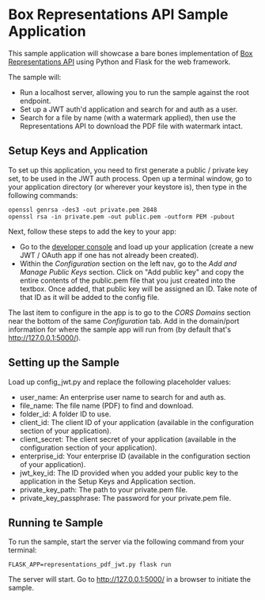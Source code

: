 # Box Representations API Sample Application

This sample application will showcase a bare bones implementation of [Box Representations API](https://developer.box.com/v2.0/reference#representations) using Python and Flask for the web framework.

The sample will:

* Run a localhost server, allowing you to run the sample against the root endpoint.
* Set up a JWT auth'd application and search for and auth as a user.
* Search for a file by name (with a watermark applied), then use the Representations API to download the PDF file with watermark intact.

## Setup Keys and Application

To set up this application, you need to first generate a public / private key set, to be used in the JWT auth process. Open up a terminal window, go to your application directory (or wherever your keystore is), then type in the following commands: 

```
openssl genrsa -des3 -out private.pem 2048
openssl rsa -in private.pem -out public.pem -outform PEM -pubout
```

Next, follow these steps to add the key to your app:
* Go to the [developer console](https://app.box.com/developers/console) and load up your application (create a new JWT / OAuth app if one has not already been created).
* Within the *Configuration* section on the left nav, go to the *Add and Manage Public Keys* section. Click on "Add public key" and copy the entire contents of the public.pem file that you just created into the textbox. Once added, that public key will be assigned an ID. Take note of that ID as it will be added to the config file.

The last item to configure in the app is to go to the *CORS Domains* section near the bottom of the same *Configuration* tab. Add in the domain/port information for where the sample app will run from (by default that's http://127.0.0.1:5000/). 

## Setting up the Sample

Load up config_jwt.py and replace the following placeholder values:

* user_name: An enterprise user name to search for and auth as.
* file_name: The file name (PDF) to find and download.
* folder_id: A folder ID to use.
* client_id: The client ID of your application (available in the configuration section of your application).
* client_secret: The client secret of your application (available in the configuration section of your application).
* enterprise_id: Your enterprise ID (available in the configuration section of your application).
* jwt_key_id: The ID provided when you added your public key to the application in the Setup Keys and Application section.
* private_key_path: The path to your private.pem file. 
* private_key_passphrase: The password for your private.pem file.

## Running te Sample

To run the sample, start the server via the following command from your terminal:

```
FLASK_APP=representations_pdf_jwt.py flask run
```

The server will start. Go to http://127.0.0.1:5000/ in a browser to initiate the sample. 

